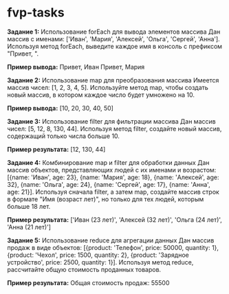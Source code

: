 # fvp-tasks

**Задание 1:** Использование forEach для вывода элементов массива
Дан массив с именами: ['Иван', 'Мария', 'Алексей', 'Ольга', 'Сергей', 'Анна']. Используя метод forEach, выведите каждое имя в консоль с префиксом "Привет, ".

**Пример вывода:**
Привет, Иван
Привет, Мария


**Задание 2:** Использование map для преобразования массива
Имеется массив чисел: [1, 2, 3, 4, 5]. Используйте метод map, чтобы создать новый массив, в котором каждое число будет умножено на 10.

**Пример вывода:**
[10, 20, 30, 40, 50]


**Задание 3:** Использование filter для фильтрации массива
Дан массив чисел: [5, 12, 8, 130, 44]. Используя метод filter, создайте новый массив, содержащий только числа больше 10.

**Пример результата:**
[12, 130, 44]


**Задание 4:** Комбинирование map и filter для обработки данных
Дан массив объектов, представляющих людей с их именами и возрастом: [{name: 'Иван', age: 23}, {name: 'Мария', age: 18}, {name: 'Алексей', age: 32}, {name: 'Ольга', age: 24}, {name: 'Сергей', age: 17}, {name: 'Анна', age: 21}]. Используя сначала filter, а затем map, создайте массив строк в формате "Имя (возраст лет)", но только для тех людей, которым больше 18 лет.

**Пример результата:**
['Иван (23 лет)', 'Алексей (32 лет)', 'Ольга (24 лет)', 'Анна (21 лет)']

**Задание 5:** Использование reduce для агрегации данных
Дан массив продаж в виде объектов: [{product: 'Телефон', price: 50000, quantity: 1}, {product: 'Чехол', price: 1500, quantity: 2}, {product: 'Зарядное устройство', price: 2500, quantity: 1}]. Используя метод reduce, рассчитайте общую стоимость проданных товаров.

**Пример результата:**
Общая стоимость продаж: 55500
